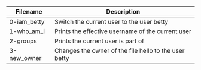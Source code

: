 |Filename| Description|
|---|---|
|0-iam_betty| Switch the current user to the user betty|
|1-who_am_i| Prints the effective username of the current user|
|2-groups| Prints the current user is part of|
|3-new_owner| Changes the owner of the file hello to the user betty|
